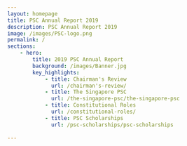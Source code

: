 ```yaml
---
layout: homepage
title: PSC Annual Report 2019
description: PSC Annual Report 2019
image: /images/PSC-logo.png
permalink: /
sections:
    - hero:
        title: 2019 PSC Annual Report
        background: /images/Banner.jpg
        key_highlights:
            - title: Chairman's Review
              url: /chairman's-review/
            - title: The Singapore PSC
              url: /the-singapore-psc/the-singapore-psc
            - title: Constitutional Roles
              url: /constitutional-roles/
            - title: PSC Scholarships
              url: /psc-scholarships/psc-scholarships
        
---
```

